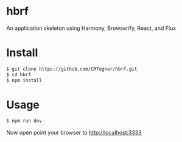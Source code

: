 # hbrf

An application skeleton using Harmony, Browserify, React, and Flux

# Install

```sh
$ git clone https://github.com/CMTegner/hbrf.git
$ cd hbrf
$ npm install
```

# Usage

```sh
$ npm run dev
```

Now open point your browser to [http://localhost:3333](http://localhost:3333)